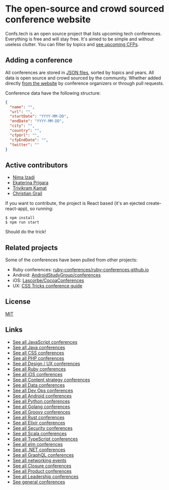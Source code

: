 # The open-source and crowd sourced conference website

Confs.tech is an open source project that lists upcoming tech conferences. Everything is free and will stay free. It's aimed to be simple and without useless clutter. You can filter by topics and [see upcoming CFPs](https://confs.tech/cfp).

## Adding a conference

All conferences are stored in [JSON files](https://github.com/tech-conferences/conference-data/tree/master/conferences), sorted by topics and years. All data is open source and crowd sourced by the community. Whether added directly [from the website](https://confs.tech/conferences/new) by conference organizers or through pull requests.

Conference data have the following structure:

```json
{
  "name": "",
  "url": "",
  "startDate": "YYYY-MM-DD",
  "endDate": "YYYY-MM-DD",
  "city": "",
  "country": "",
  "cfpUrl": "",
  "cfpEndDate": "",
  "twitter": ""
}
```

## Active contributors

- [Nima Izadi](https://nimz.co)
- [Ekaterina Prigara](https://twitter.com/katyaprigara)
- [Trivikram Kamat](https://twitter.com/trivikram)
- [Christian Grail](https://twitter.com/cgrail)

If you want to contribute, the project is React based (it's an ejected create-react-app), so running:

```
$ npm install
$ npm run start
```

Should do the trick!

## Related projects

Some of the conferences have been pulled from other projects:

- Ruby conferences: [ruby-conferences/ruby-conferences.github.io](https://github.com/ruby-conferences/ruby-conferences.github.io)
- Android: [AndroidStudyGroup/conferences](https://github.com/AndroidStudyGroup/conferences)
- iOS: [Lascorbe/CocoaConferences](https://github.com/Lascorbe/CocoaConferences)
- UX: [CSS Tricks conference guide](https://css-tricks.com/guide-2017-conferences)

## License

[MIT](LICENSE.md)

## Links

- [See all JavaScript conferences](https://confs.tech/javascript)
- [See all Java conferences](https://confs.tech/java)
- [See all CSS conferences](https://confs.tech/css)
- [See all PHP conferences](https://confs.tech/php)
- [See all Design / UX conferences](https://confs.tech/ux)
- [See all Ruby conferences](https://confs.tech/ruby)
- [See all iOS conferences](https://confs.tech/ios)
- [See all Content strategy conferences](https://confs.tech/tech-comm)
- [See all Data conferences](https://confs.tech/data)
- [See all Dev Ops conferences](https://confs.tech/devops)
- [See all Android conferences](https://confs.tech/android)
- [See all Python conferences](https://confs.tech/python)
- [See all Golang conferences](https://confs.tech/golang)
- [See all Groovy conferences](https://confs.tech/groovy)
- [See all Rust conferences](https://confs.tech/rust)
- [See all Elixir conferences](https://confs.tech/elixir)
- [See all Security conferences](https://confs.tech/security)
- [See all Scala conferences](https://confs.tech/scala)
- [See all TypeScript conferences](https://confs.tech/typescript)
- [See all elm conferences](https://confs.tech/elm)
- [See all .NET conferences](https://confs.tech/dotnet)
- [See all GraphQL conferences](https://confs.tech/graphql)
- [See all networking events](https://confs.tech/networking)
- [See all Closure conferences](https://confs.tech/clojure)
- [See all Product conferences](https://confs.tech/product)
- [See all Leadership conferences](https://confs.tech/product)
- [See general conferences](https://confs.tech/general)
